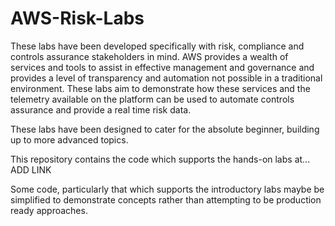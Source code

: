 # AWS-Risk-Labs

These labs have been developed specifically with risk, compliance and controls assurance stakeholders in mind. AWS provides a wealth of services and tools to assist in effective management and governance and provides a level of transparency and automation not possible in a traditional environment. These labs aim to demonstrate how these services and the telemetry available on the platform can be used to automate controls assurance and provide a real time risk data. 

These labs have been designed to cater for the absolute beginner, building up to more advanced topics.

This repository contains the code which supports the hands-on labs at... ADD LINK

Some code, particularly that which supports the introductory labs maybe be simplified to demonstrate concepts rather than attempting to be production ready approaches.